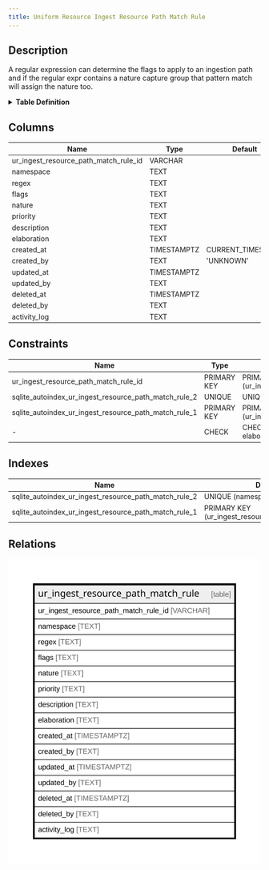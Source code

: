 ```yaml
---
title: Uniform Resource Ingest Resource Path Match Rule
---
```


## Description

A regular expression can determine the flags to apply to an ingestion path\
and if the regular expr contains a nature capture group that pattern match\
will assign the nature too.

<details>
<summary><strong>Table Definition</strong></summary>

```sql
CREATE TABLE "ur_ingest_resource_path_match_rule" (
    "ur_ingest_resource_path_match_rule_id" VARCHAR PRIMARY KEY NOT NULL,
    "namespace" TEXT NOT NULL,
    "regex" TEXT NOT NULL,
    "flags" TEXT NOT NULL,
    "nature" TEXT,
    "priority" TEXT,
    "description" TEXT,
    "elaboration" TEXT CHECK(json_valid(elaboration) OR elaboration IS NULL),
    "created_at" TIMESTAMPTZ DEFAULT CURRENT_TIMESTAMP,
    "created_by" TEXT DEFAULT 'UNKNOWN',
    "updated_at" TIMESTAMPTZ,
    "updated_by" TEXT,
    "deleted_at" TIMESTAMPTZ,
    "deleted_by" TEXT,
    "activity_log" TEXT,
    UNIQUE("namespace", "regex")
)
```

</details>

## Columns

| Name                                  | Type        | Default           | Nullable | Comment                                                 |
| ------------------------------------- | ----------- | ----------------- | -------- | ------------------------------------------------------- |
| ur_ingest_resource_path_match_rule_id | VARCHAR     |                   | false    | {"isSqlDomainZodDescrMeta":true,"isVarChar":true}       |
| namespace                             | TEXT        |                   | false    |                                                         |
| regex                                 | TEXT        |                   | false    |                                                         |
| flags                                 | TEXT        |                   | false    |                                                         |
| nature                                | TEXT        |                   | true     |                                                         |
| priority                              | TEXT        |                   | true     |                                                         |
| description                           | TEXT        |                   | true     |                                                         |
| elaboration                           | TEXT        |                   | true     | {"isSqlDomainZodDescrMeta":true,"isJsonText":true}      |
| created_at                            | TIMESTAMPTZ | CURRENT_TIMESTAMP | true     |                                                         |
| created_by                            | TEXT        | 'UNKNOWN'         | true     |                                                         |
| updated_at                            | TIMESTAMPTZ |                   | true     |                                                         |
| updated_by                            | TEXT        |                   | true     |                                                         |
| deleted_at                            | TIMESTAMPTZ |                   | true     |                                                         |
| deleted_by                            | TEXT        |                   | true     |                                                         |
| activity_log                          | TEXT        |                   | true     | {"isSqlDomainZodDescrMeta":true,"isJsonSqlDomain":true} |

## Constraints

| Name                                                  | Type        | Definition                                            |
| ----------------------------------------------------- | ----------- | ----------------------------------------------------- |
| ur_ingest_resource_path_match_rule_id                 | PRIMARY KEY | PRIMARY KEY (ur_ingest_resource_path_match_rule_id)   |
| sqlite_autoindex_ur_ingest_resource_path_match_rule_2 | UNIQUE      | UNIQUE (namespace, regex)                             |
| sqlite_autoindex_ur_ingest_resource_path_match_rule_1 | PRIMARY KEY | PRIMARY KEY (ur_ingest_resource_path_match_rule_id)   |
| -                                                     | CHECK       | CHECK(json_valid(elaboration) OR elaboration IS NULL) |

## Indexes

| Name                                                  | Definition                                          |
| ----------------------------------------------------- | --------------------------------------------------- |
| sqlite_autoindex_ur_ingest_resource_path_match_rule_2 | UNIQUE (namespace, regex)                           |
| sqlite_autoindex_ur_ingest_resource_path_match_rule_1 | PRIMARY KEY (ur_ingest_resource_path_match_rule_id) |

## Relations

![er](../../../../../assets/images/content/docs/standard-library/rssd-schema/ur_ingest_resource_path_match_rule.svg)
